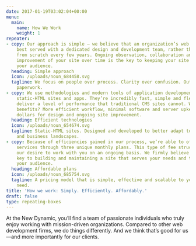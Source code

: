 ```yaml
---
date: 2017-01-19T03:02:04+00:00
menu:
  main:
    name: How We Work
    weight: 1
repeater:
- copy: Our approach is simple – we believe that an organization’s web presence is
    best served with a dedicated design and development team, rather than starting
    from scratch every few years. Ongoing observation, collaboration and continuous
    improvement of your site over time is the key to keeping your site engaging for
    your audience.
  heading: Simple approach
  icon: /uploads/noun_684458.svg
  tagline: We focus on people over process. Clarity over confusion. Outcomes over
    paperwork.
- copy: We use methodologies and modern tools of application development to create
    static-HTML sites and apps. They’re incredibly fast, simple and flexible and they
    deliver a level of performance that traditional CMS sites cannot. What are the
    benefits? More efficient workflow, minimal software and server upkeep and more
    dollars for design and ongoing site improvement.
  heading: Efficient technologies
  icon: /uploads/noun_654674.svg
  tagline: Static-HTML sites. Designed and developed to better adapt to changing technology
    and business landscapes.
- copy: Because of efficiencies gained in our process, we’re able to offer fixed-rate
    services through three unique monthly plans. This type of fee structure suits
    our desire to work with you on an ongoing basis. We firmly believe that’s the
    key to building and maintaining a site that serves your needs and the needs of
    your audience.
  heading: Affordable plans
  icon: /uploads/noun_685754.svg
  tagline: A pricing model that is simple, effective and scalable to your level of
    need.
title: 'How we work: Simply. Efficiently. Affordably.'
draft: false
type: repeating-boxes
---
```


At the New Dynamic, you’ll find a team of passionate individuals who truly enjoy working with mission-driven organizations. Compared to other web development firms, we do things differently. And we think that’s good for us—and more importantly for our clients.

